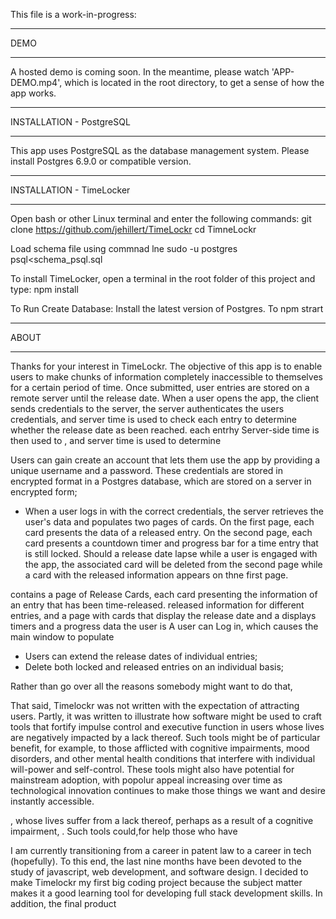 This file is a work-in-progress:

**************************************************
 DEMO
**************************************************

A hosted demo is coming soon. In the meantime, please watch 'APP-DEMO.mp4', which is located in the root directory, to get a sense of how the app works.

**************************************************
 INSTALLATION - PostgreSQL
**************************************************

  This app uses PostgreSQL as the database management system.
  Please install Postgres 6.9.0 or compatible version.

**************************************************
 INSTALLATION - TimeLocker
**************************************************

  Open bash or other Linux terminal and enter the following commands:
    git clone https://github.com/jehillert/TimeLockr
    cd TimneLockr


  Load schema file using commnad lne
    sudo -u postgres psql<schema_psql.sql

  To install TimeLocker, open a terminal in the root folder of this project and type:
    npm install

  To Run Create Database:
    Install the latest version of Postgres.
  To npm strart

**************************************************
ABOUT
**************************************************

Thanks for your interest in TimeLockr. The objective of this app is to enable users to make chunks of information completely inaccessible to themselves for a certain period of time.   Once submitted, user entries are stored on a remote server until the release date.  When a user opens the app, the client sends credentials to the server, the server authenticates the users credentials, and server time is used to check each entry to determine whether the release date as been reached.  each entrhy Server-side time is then used to , and server time is used to determine

Users can gain create an account that lets them use the app by providing a unique username and a password.  These credentials are stored in encrypted format in a Postgres database, which are stored on a server in encrypted form;
- When a user logs in with the correct credentials, the server retrieves the user's data and populates two pages of cards. On the first page, each card presents the data of a released entry. On the second page, each card presents a countdown timer and progress bar for a time entry that is still locked. Should a release date lapse while a user is engaged with the app, the associated card will be deleted from the second page while a card with the released information appears on thne first page.

contains  a page of Release Cards, each card presenting the information of an entry that has been time-released.  released information for different entries, and a page with cards that display the release date and a displays timers and a progress data the user is A user can Log in, which causes the main window to populate
- Users can extend the release dates of individual entries;
- Delete both locked and released entries on an individual basis;

Rather than go over all the reasons somebody might want to do that,

That said, Timelockr was not written with the expectation of attracting users. Partly, it was written to illustrate how software might be used to craft tools that fortify impulse control and executive function in users whose lives are negatively impacted by a lack thereof. Such tools might be of particular benefit, for example, to those afflicted with cognitive impairments, mood disorders, and other mental health conditions that interfere with individual will-power and self-control. These tools might also have potential for mainstream adoption, with popolur appeal increasing over time as technological innovation continues to make those things we want and desire instantly accessible.

,  whose lives suffer from a lack thereof, perhaps as a result of a cognitive impairment, .  Such tools could,for  help those who have

  I am currently transitioning from a career in patent law to a career in tech (hopefully).  To this end, the last nine months have been devoted to the study of javascript, web development, and software design.  I decided to make Timelockr my first big coding project because the subject matter makes it a good learning tool for developing full stack development skills.  In addition, the final product
